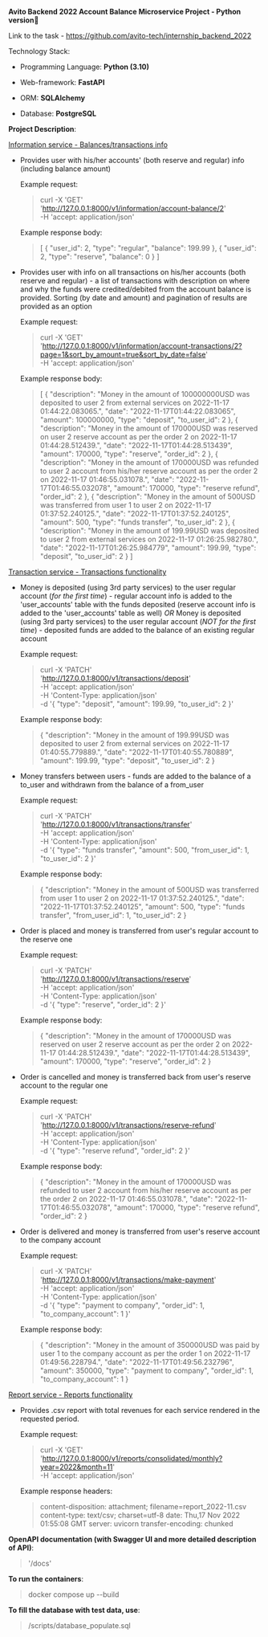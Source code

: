 **Avito Backend 2022 Account Balance Microservice Project - Python version**:metal:


Link to the task - https://github.com/avito-tech/internship_backend_2022

Technology Stack:
- Programming Language: **Python (3.10)**

- Web-framework: **FastAPI**

- ORM: **SQLAlchemy**

- Database: **PostgreSQL**



**Project Description**:

<ins>Information service - Balances/transactions info</ins>
- Provides user with his/her accounts' (both reserve and regular) info (including balance amount)

    Example request:
    >curl -X 'GET' \
      'http://127.0.0.1:8000/v1/information/account-balance/2' \
      -H 'accept: application/json'
    
    Example response body:
    >[
        {
            "user_id": 2,
            "type": "regular",
            "balance": 199.99
         },
        {
            "user_id": 2,
            "type": "reserve",
            "balance": 0
        }
      ]

- Provides user with info on all transactions on his/her accounts (both reserve and regular) - a list of transactions with description on where and why the funds were credited/debited from the account balance is provided. Sorting (by date and amount) and pagination of results are provided as an option

    Example request:
    >curl -X 'GET' \
        'http://127.0.0.1:8000/v1/information/account-transactions/2?page=1&sort_by_amount=true&sort_by_date=false' \
        -H 'accept: application/json'
    
    Example response body:
    >[
        {
            "description": "Money in the amount of 100000000USD was deposited to user 2 from external services on 2022-11-17 01:44:22.083065.",
            "date": "2022-11-17T01:44:22.083065",
            "amount": 100000000,
            "type": "deposit",
            "to_user_id": 2
        },
        {
            "description": "Money in the amount of 170000USD was reserved on user 2 reserve account as per the order 2 on 2022-11-17 01:44:28.512439.",
            "date": "2022-11-17T01:44:28.513439",
            "amount": 170000,
            "type": "reserve",
            "order_id": 2
        },
        {
            "description": "Money in the amount of 170000USD was refunded to user 2 account from his/her reserve account as per the order 2 on 2022-11-17 01:46:55.031078.",
            "date": "2022-11-17T01:46:55.032078",
            "amount": 170000,
            "type": "reserve refund",
            "order_id": 2
        },
        {
            "description": "Money in the amount of 500USD was transferred from user 1 to user 2 on 2022-11-17 01:37:52.240125.",
            "date": "2022-11-17T01:37:52.240125",
            "amount": 500,
            "type": "funds transfer",
            "to_user_id": 2
        },
        {
            "description": "Money in the amount of 199.99USD was deposited to user 2 from external services on 2022-11-17 01:26:25.982780.",
            "date": "2022-11-17T01:26:25.984779",
            "amount": 199.99,
            "type": "deposit",
            "to_user_id": 2
        }
    ]

<ins>Transaction service - Transactions functionality</ins>
- Money is deposited (using 3rd party services) to the user regular account (*for the first time*) - regular account info is added to the 'user_accounts' table with the funds deposited (reserve account info is added to the 'user_accounts' table as well)
*OR*
Money is deposited (using 3rd party services) to the user regular account (*NOT for the first time*) - deposited funds are added to the balance of an existing regular account

    Example request:
    >curl -X 'PATCH' \
      'http://127.0.0.1:8000/v1/transactions/deposit' \
      -H 'accept: application/json' \
      -H 'Content-Type: application/json' \
      -d '{
      "type": "deposit",
      "amount": 199.99,
      "to_user_id": 2
       }'
    
    Example response body:
    >{
        "description": "Money in the amount of 199.99USD was deposited to user 2 from external services on 2022-11-17 01:40:55.779889.",
        "date": "2022-11-17T01:40:55.780889",
        "amount": 199.99,
        "type": "deposit",
        "to_user_id": 2
     }

- Money transfers between users - funds are added to the balance of a to_user and withdrawn from the balance of a from_user

    Example request:
    >curl -X 'PATCH' \
        'http://127.0.0.1:8000/v1/transactions/transfer' \
        -H 'accept: application/json' \
        -H 'Content-Type: application/json' \
        -d '{
        "type": "funds transfer",
        "amount": 500,
        "from_user_id": 1,
        "to_user_id": 2
         }'
    
    Example response body:
    >{
        "description": "Money in the amount of 500USD was transferred from user 1 to user 2 on 2022-11-17 01:37:52.240125.",
        "date": "2022-11-17T01:37:52.240125",
        "amount": 500,
        "type": "funds transfer",
        "from_user_id": 1,
        "to_user_id": 2
     }

- Order is placed and money is transferred from user's regular account to the reserve one 

    Example request:
    >curl -X 'PATCH' \
        'http://127.0.0.1:8000/v1/transactions/reserve' \
        -H 'accept: application/json' \
        -H 'Content-Type: application/json' \
        -d '{
        "type": "reserve",
        "order_id": 2
        }'
    
    Example response body:
    >{
        "description": "Money in the amount of 170000USD was reserved on user 2 reserve account as per the order 2 on 2022-11-17 01:44:28.512439.",
        "date": "2022-11-17T01:44:28.513439",
        "amount": 170000,
        "type": "reserve",
        "order_id": 2
     }

- Order is cancelled and money is transferred back from user's reserve account to the regular one

    Example request:
    >curl -X 'PATCH' \
        'http://127.0.0.1:8000/v1/transactions/reserve-refund' \
        -H 'accept: application/json' \
        -H 'Content-Type: application/json' \
        -d '{
        "type": "reserve refund",
        "order_id": 2
        }'
    
    Example response body:
    >{
        "description": "Money in the amount of 170000USD was refunded to user 2 account from his/her reserve account as per the order 2 on 2022-11-17 01:46:55.031078.",
        "date": "2022-11-17T01:46:55.032078",
        "amount": 170000,
        "type": "reserve refund",
        "order_id": 2
     }

- Order is delivered and money is transferred from user's reserve account to the company account

    Example request:
    >curl -X 'PATCH' \
        'http://127.0.0.1:8000/v1/transactions/make-payment' \
        -H 'accept: application/json' \
        -H 'Content-Type: application/json' \
        -d '{
        "type": "payment to company",
        "order_id": 1,
        "to_company_account": 1
        }'
    
    Example response body:
    >{
        "description": "Money in the amount of 350000USD was paid by user 1 to the company account as per the order 1 on 2022-11-17 01:49:56.228794.",
        "date": "2022-11-17T01:49:56.232796",
        "amount": 350000,
        "type": "payment to company",
        "order_id": 1,
        "to_company_account": 1
    }
    
<ins>Report service - Reports functionality</ins>
- Provides .csv report with total revenues for each service rendered in the requested period. 

    Example request:
    >curl -X 'GET' \
        'http://127.0.0.1:8000/v1/reports/consolidated/monthly?year=2022&month=11' \
        -H 'accept: application/json'
          
    Example response headers:
    > content-disposition: attachment; filename=report_2022-11.csv 
      content-type: text/csv; charset=utf-8 
      date: Thu,17 Nov 2022 01:55:08 GMT 
      server: uvicorn 
      transfer-encoding: chunked 


**OpenAPI documentation (with Swagger UI and more detailed description of API)**:
>'/docs'

 
**To run the containers**:
> docker compose up --build

**To fill the database with test data, use**:
> /scripts/database_populate.sql
